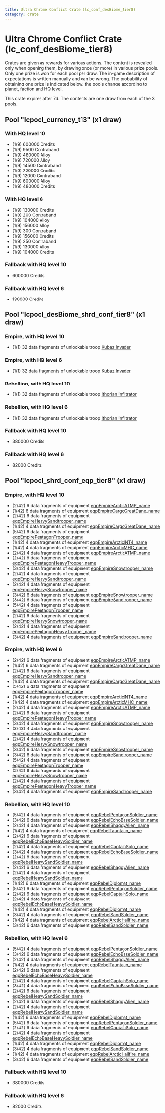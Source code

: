 ```yaml
---
title: Ultra Chrome Conflict Crate (lc_conf_desBiome_tier8)
category: crate
---
```


# Ultra Chrome Conflict Crate (lc_conf_desBiome_tier8)

Crates are given as rewards for various actions. The content is revealed only when opening them, by drawing once (or more) in various prize pools. Only one prize is won for each pool per draw. The in-game description of expectations is written manually and can be wrong. The probability of obtaining one prize is indicated below; the pools change according to planet, faction and HQ level.

This crate expires after 7d. The contents are one draw from each of the 3 pools.

## Pool "lcpool_currency_t13" (x1 draw)

### With HQ level 10

  * (1/9) 600000 Credits
  * (1/9) 9500 Contraband
  * (1/9) 480000 Alloy
  * (1/9) 720000 Alloy
  * (1/9) 14500 Contraband
  * (1/9) 720000 Credits
  * (1/9) 12000 Contraband
  * (1/9) 600000 Alloy
  * (1/9) 480000 Credits

### With HQ level 6

  * (1/9) 130000 Credits
  * (1/9) 200 Contraband
  * (1/9) 104000 Alloy
  * (1/9) 156000 Alloy
  * (1/9) 300 Contraband
  * (1/9) 156000 Credits
  * (1/9) 250 Contraband
  * (1/9) 130000 Alloy
  * (1/9) 104000 Credits

### Fallback with HQ level 10

  * 600000 Credits

### Fallback with HQ level 6

  * 130000 Credits

## Pool "lcpool_desBiome_shrd_conf_tier8" (x1 draw)

### Empire, with HQ level 10

  * (1/1) 32 data fragments of unlockable troop [Kubaz Invader](KubazInvader)

### Empire, with HQ level 6

  * (1/1) 32 data fragments of unlockable troop [Kubaz Invader](KubazInvader)

### Rebellion, with HQ level 10

  * (1/1) 32 data fragments of unlockable troop [Ithorian Infiltrator](IthorianInfiltrator)

### Rebellion, with HQ level 6

  * (1/1) 32 data fragments of unlockable troop [Ithorian Infiltrator](IthorianInfiltrator)

### Fallback with HQ level 10

  * 380000 Credits

### Fallback with HQ level 6

  * 82000 Credits

## Pool "lcpool_shrd_conf_eqp_tier8" (x1 draw)

### Empire, with HQ level 10

  * (2/42) 6 data fragments of equipment [eqpEmpireArcticATMP_name](eqpEmpireArcticATMP_name)
  * (1/42) 6 data fragments of equipment [eqpEmpireCargoGreatDane_name](eqpEmpireCargoGreatDane_name)
  * (2/42) 6 data fragments of equipment [eqpEmpireHeavySandtrooper_name](eqpEmpireHeavySandtrooper_name)
  * (1/42) 4 data fragments of equipment [eqpEmpireCargoGreatDane_name](eqpEmpireCargoGreatDane_name)
  * (5/42) 6 data fragments of equipment [eqpEmpirePentagonTrooper_name](eqpEmpirePentagonTrooper_name)
  * (1/42) 4 data fragments of equipment [eqpEmpireArcticINT4_name](eqpEmpireArcticINT4_name)
  * (1/42) 4 data fragments of equipment [eqpEmpireArcticMHC_name](eqpEmpireArcticMHC_name)
  * (2/42) 4 data fragments of equipment [eqpEmpireArcticATMP_name](eqpEmpireArcticATMP_name)
  * (2/42) 6 data fragments of equipment [eqpEmpirePentagonHeavyTrooper_name](eqpEmpirePentagonHeavyTrooper_name)
  * (3/42) 4 data fragments of equipment [eqpEmpireSnowtrooper_name](eqpEmpireSnowtrooper_name)
  * (2/42) 4 data fragments of equipment [eqpEmpireHeavySandtrooper_name](eqpEmpireHeavySandtrooper_name)
  * (2/42) 4 data fragments of equipment [eqpEmpireHeavySnowtrooper_name](eqpEmpireHeavySnowtrooper_name)
  * (3/42) 6 data fragments of equipment [eqpEmpireSnowtrooper_name](eqpEmpireSnowtrooper_name)
  * (3/42) 6 data fragments of equipment [eqpEmpireSandtrooper_name](eqpEmpireSandtrooper_name)
  * (5/42) 4 data fragments of equipment [eqpEmpirePentagonTrooper_name](eqpEmpirePentagonTrooper_name)
  * (2/42) 6 data fragments of equipment [eqpEmpireHeavySnowtrooper_name](eqpEmpireHeavySnowtrooper_name)
  * (2/42) 4 data fragments of equipment [eqpEmpirePentagonHeavyTrooper_name](eqpEmpirePentagonHeavyTrooper_name)
  * (3/42) 4 data fragments of equipment [eqpEmpireSandtrooper_name](eqpEmpireSandtrooper_name)

### Empire, with HQ level 6

  * (2/42) 6 data fragments of equipment [eqpEmpireArcticATMP_name](eqpEmpireArcticATMP_name)
  * (1/42) 6 data fragments of equipment [eqpEmpireCargoGreatDane_name](eqpEmpireCargoGreatDane_name)
  * (2/42) 6 data fragments of equipment [eqpEmpireHeavySandtrooper_name](eqpEmpireHeavySandtrooper_name)
  * (1/42) 4 data fragments of equipment [eqpEmpireCargoGreatDane_name](eqpEmpireCargoGreatDane_name)
  * (5/42) 6 data fragments of equipment [eqpEmpirePentagonTrooper_name](eqpEmpirePentagonTrooper_name)
  * (1/42) 4 data fragments of equipment [eqpEmpireArcticINT4_name](eqpEmpireArcticINT4_name)
  * (1/42) 4 data fragments of equipment [eqpEmpireArcticMHC_name](eqpEmpireArcticMHC_name)
  * (2/42) 4 data fragments of equipment [eqpEmpireArcticATMP_name](eqpEmpireArcticATMP_name)
  * (2/42) 6 data fragments of equipment [eqpEmpirePentagonHeavyTrooper_name](eqpEmpirePentagonHeavyTrooper_name)
  * (3/42) 4 data fragments of equipment [eqpEmpireSnowtrooper_name](eqpEmpireSnowtrooper_name)
  * (2/42) 4 data fragments of equipment [eqpEmpireHeavySandtrooper_name](eqpEmpireHeavySandtrooper_name)
  * (2/42) 4 data fragments of equipment [eqpEmpireHeavySnowtrooper_name](eqpEmpireHeavySnowtrooper_name)
  * (3/42) 6 data fragments of equipment [eqpEmpireSnowtrooper_name](eqpEmpireSnowtrooper_name)
  * (3/42) 6 data fragments of equipment [eqpEmpireSandtrooper_name](eqpEmpireSandtrooper_name)
  * (5/42) 4 data fragments of equipment [eqpEmpirePentagonTrooper_name](eqpEmpirePentagonTrooper_name)
  * (2/42) 6 data fragments of equipment [eqpEmpireHeavySnowtrooper_name](eqpEmpireHeavySnowtrooper_name)
  * (2/42) 4 data fragments of equipment [eqpEmpirePentagonHeavyTrooper_name](eqpEmpirePentagonHeavyTrooper_name)
  * (3/42) 4 data fragments of equipment [eqpEmpireSandtrooper_name](eqpEmpireSandtrooper_name)

### Rebellion, with HQ level 10

  * (5/42) 4 data fragments of equipment [eqpRebelPentagonSoldier_name](eqpRebelPentagonSoldier_name)
  * (3/42) 6 data fragments of equipment [eqpRebelEchoBaseSoldier_name](eqpRebelEchoBaseSoldier_name)
  * (2/42) 4 data fragments of equipment [eqpRebelShaggyAlien_name](eqpRebelShaggyAlien_name)
  * (1/42) 4 data fragments of equipment [eqpRebelTauntaun_name](eqpRebelTauntaun_name)
  * (2/42) 6 data fragments of equipment [eqpRebelEchoBaseHeavySoldier_name](eqpRebelEchoBaseHeavySoldier_name)
  * (2/42) 4 data fragments of equipment [eqpRebelCaptainSolo_name](eqpRebelCaptainSolo_name)
  * (3/42) 4 data fragments of equipment [eqpRebelEchoBaseSoldier_name](eqpRebelEchoBaseSoldier_name)
  * (2/42) 6 data fragments of equipment [eqpRebelHeavySandSoldier_name](eqpRebelHeavySandSoldier_name)
  * (2/42) 6 data fragments of equipment [eqpRebelShaggyAlien_name](eqpRebelShaggyAlien_name)
  * (2/42) 4 data fragments of equipment [eqpRebelHeavySandSoldier_name](eqpRebelHeavySandSoldier_name)
  * (1/42) 6 data fragments of equipment [eqpRebelDiplomat_name](eqpRebelDiplomat_name)
  * (5/42) 6 data fragments of equipment [eqpRebelPentagonSoldier_name](eqpRebelPentagonSoldier_name)
  * (2/42) 6 data fragments of equipment [eqpRebelCaptainSolo_name](eqpRebelCaptainSolo_name)
  * (2/42) 4 data fragments of equipment [eqpRebelEchoBaseHeavySoldier_name](eqpRebelEchoBaseHeavySoldier_name)
  * (1/42) 4 data fragments of equipment [eqpRebelDiplomat_name](eqpRebelDiplomat_name)
  * (3/42) 4 data fragments of equipment [eqpRebelSandSoldier_name](eqpRebelSandSoldier_name)
  * (1/42) 4 data fragments of equipment [eqpRebelArcticHailfire_name](eqpRebelArcticHailfire_name)
  * (3/42) 6 data fragments of equipment [eqpRebelSandSoldier_name](eqpRebelSandSoldier_name)

### Rebellion, with HQ level 6

  * (5/42) 4 data fragments of equipment [eqpRebelPentagonSoldier_name](eqpRebelPentagonSoldier_name)
  * (3/42) 6 data fragments of equipment [eqpRebelEchoBaseSoldier_name](eqpRebelEchoBaseSoldier_name)
  * (2/42) 4 data fragments of equipment [eqpRebelShaggyAlien_name](eqpRebelShaggyAlien_name)
  * (1/42) 4 data fragments of equipment [eqpRebelTauntaun_name](eqpRebelTauntaun_name)
  * (2/42) 6 data fragments of equipment [eqpRebelEchoBaseHeavySoldier_name](eqpRebelEchoBaseHeavySoldier_name)
  * (2/42) 4 data fragments of equipment [eqpRebelCaptainSolo_name](eqpRebelCaptainSolo_name)
  * (3/42) 4 data fragments of equipment [eqpRebelEchoBaseSoldier_name](eqpRebelEchoBaseSoldier_name)
  * (2/42) 6 data fragments of equipment [eqpRebelHeavySandSoldier_name](eqpRebelHeavySandSoldier_name)
  * (2/42) 6 data fragments of equipment [eqpRebelShaggyAlien_name](eqpRebelShaggyAlien_name)
  * (2/42) 4 data fragments of equipment [eqpRebelHeavySandSoldier_name](eqpRebelHeavySandSoldier_name)
  * (1/42) 6 data fragments of equipment [eqpRebelDiplomat_name](eqpRebelDiplomat_name)
  * (5/42) 6 data fragments of equipment [eqpRebelPentagonSoldier_name](eqpRebelPentagonSoldier_name)
  * (2/42) 6 data fragments of equipment [eqpRebelCaptainSolo_name](eqpRebelCaptainSolo_name)
  * (2/42) 4 data fragments of equipment [eqpRebelEchoBaseHeavySoldier_name](eqpRebelEchoBaseHeavySoldier_name)
  * (1/42) 4 data fragments of equipment [eqpRebelDiplomat_name](eqpRebelDiplomat_name)
  * (3/42) 4 data fragments of equipment [eqpRebelSandSoldier_name](eqpRebelSandSoldier_name)
  * (1/42) 4 data fragments of equipment [eqpRebelArcticHailfire_name](eqpRebelArcticHailfire_name)
  * (3/42) 6 data fragments of equipment [eqpRebelSandSoldier_name](eqpRebelSandSoldier_name)

### Fallback with HQ level 10

  * 380000 Credits

### Fallback with HQ level 6

  * 82000 Credits